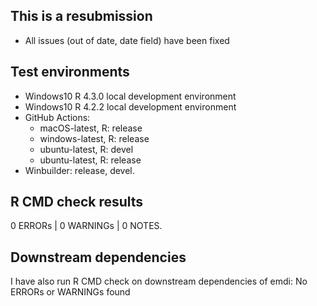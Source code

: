 ## This is a resubmission
* All issues (out of date, date field) have been fixed


## Test environments
* Windows10 R 4.3.0 local development environment
* Windows10 R 4.2.2 local development environment
* GitHub Actions:
  * macOS-latest,    R: release
  * windows-latest,  R: release
  * ubuntu-latest,   R: devel
  * ubuntu-latest,   R: release
* Winbuilder: release, devel.

## R CMD check results

0 ERRORs | 0 WARNINGs | 0 NOTES. 

## Downstream dependencies

I have also run R CMD check on downstream dependencies of emdi:
No ERRORs or WARNINGs found


